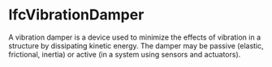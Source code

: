 IfcVibrationDamper
==================

A vibration damper is a device used to minimize the effects of vibration in a structure by dissipating kinetic energy. The damper may be passive (elastic, frictional, inertia) or active (in a system using sensors and actuators).
